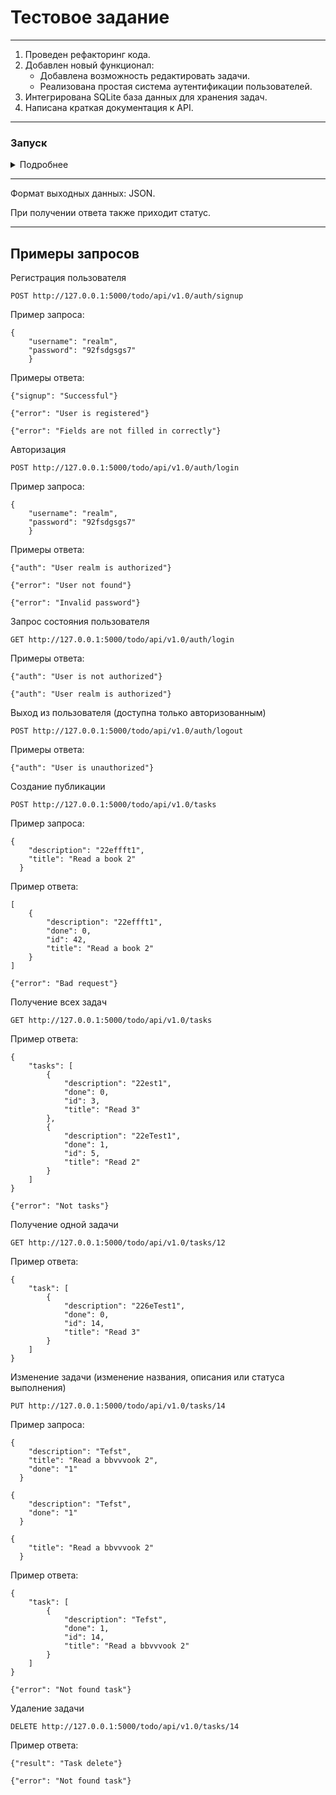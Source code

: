 # Тестовое задание

---
1. Проведен рефакторинг кода.
2. Добавлен новый функционал:
    * Добавлена возможность редактировать задачи.
    * Реализована простая система аутентификации пользователей.
3. Интегрирована SQLite база данных для хранения задач.
4. Написана краткая документация к API.
---
### Запуск
<details> 
<summary> Подробнее </summary>

- Установите и активируйте виртуальное окружение
- Установите зависимости из файла requirements.txt
```
pip install -r requirements.txt
``` 
- Создайте БД через консоль Python
```
from husk import create_db
create_db()
```
- Запустите веб-сервер:
```
python app.py
```

</details>

---

Формат выходных данных: JSON.

При получении ответа также приходит статус.

---
## Примеры запросов

Регистрация пользователя
```
POST http://127.0.0.1:5000/todo/api/v1.0/auth/signup
```
Пример запроса:
```
{
    "username": "realm",
    "password": "92fsdgsgs7"
    }
```
Примеры ответа:
```
{"signup": "Successful"}
```
```
{"error": "User is registered"}
```
```
{"error": "Fields are not filled in correctly"}
```
Авторизация
```
POST http://127.0.0.1:5000/todo/api/v1.0/auth/login
```
Пример запроса:
```
{
    "username": "realm",
    "password": "92fsdgsgs7"
    }
```
Примеры ответа:
```
{"auth": "User realm is authorized"}
```
```
{"error": "User not found"}
```
```
{"error": "Invalid password"}
```
Запрос состояния пользователя
```
GET http://127.0.0.1:5000/todo/api/v1.0/auth/login
```
Примеры ответа:
```
{"auth": "User is not authorized"}
```
```
{"auth": "User realm is authorized"}
```

Выход из пользователя (доступна только авторизованным)
```
POST http://127.0.0.1:5000/todo/api/v1.0/auth/logout
```
Примеры ответа:
```
{"auth": "User is unauthorized"}
```


Создание публикации

```
POST http://127.0.0.1:5000/todo/api/v1.0/tasks
```

Пример запроса:

```
{
    "description": "22effft1",
    "title": "Read a book 2"
  }
```

Пример ответа:

```
[
    {
        "description": "22effft1",
        "done": 0,
        "id": 42,
        "title": "Read a book 2"
    }
]
```
```
{"error": "Bad request"}
```

Получение всех задач

```
GET http://127.0.0.1:5000/todo/api/v1.0/tasks
```

Пример ответа:

```
{
    "tasks": [
        {
            "description": "22est1",
            "done": 0,
            "id": 3,
            "title": "Read 3"
        },
        {
            "description": "22eTest1",
            "done": 1,
            "id": 5,
            "title": "Read 2"
        }
    ]
}
```
```
{"error": "Not tasks"}
```

Получение одной задачи

```
GET http://127.0.0.1:5000/todo/api/v1.0/tasks/12
```

Пример ответа:

```
{
    "task": [
        {
            "description": "226eTest1",
            "done": 0,
            "id": 14,
            "title": "Read 3"
        }
    ]
}
```

Изменение задачи (изменение названия, описания или статуса выполнения)

```
PUT http://127.0.0.1:5000/todo/api/v1.0/tasks/14
```

Пример запроса:

```
{
    "description": "Tefst",
    "title": "Read a bbvvvook 2",
    "done": "1"
  }
```
```
{
    "description": "Tefst",
    "done": "1"
  }
```
```
{
    "title": "Read a bbvvvook 2"
  }
```

Пример ответа:

```
{
    "task": [
        {
            "description": "Tefst",
            "done": 1,
            "id": 14,
            "title": "Read a bbvvvook 2"
        }
    ]
}
```
```
{"error": "Not found task"}
```


Удаление задачи

```
DELETE http://127.0.0.1:5000/todo/api/v1.0/tasks/14
```

Пример ответа:

```
{"result": "Task delete"}
```
```
{"error": "Not found task"}
```